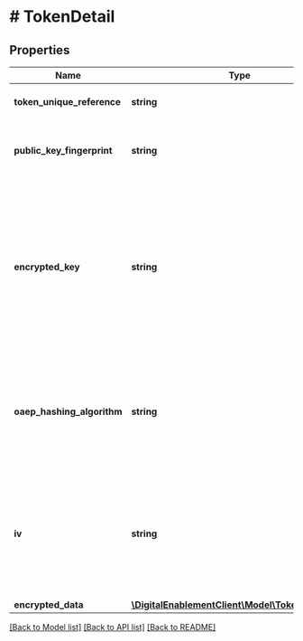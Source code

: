 # # TokenDetail

## Properties

Name | Type | Description | Notes
------------ | ------------- | ------------- | -------------
**token_unique_reference** | **string** | Globally unique identifier for the Token, as assigned by MDES. | [optional]
**public_key_fingerprint** | **string** | The certificate fingerprint identifying the public key used to encrypt the ephemeral AES key. | [optional]
**encrypted_key** | **string** | One-time use AES key encrypted by the MasterCard public key (as identified by &#39;publicKeyFingerprint&#39;) using the OAEP or RSA Encryption Standard PKCS #1 v1.5 scheme (depending on the value of &#39;oaepHashingAlgorithm&#39;. Requirement is for a 128-bit key (with 256-bit key supported as an option). | [optional]
**oaep_hashing_algorithm** | **string** | Hashing algorithm used with the OAEP scheme. If omitted, then the RSA Encryption Standard PKCS #1 v1.5 will be used. Must be either &#39;SHA256&#39; (Use the SHA-256 algorithm) or &#39;SHA512&#39; (Use the SHA-512 algorithm). | [optional]
**iv** | **string** | It is recommended to supply a random initialization vector when encrypting the data using the one-time use AES key. Must be exactly 16 bytes (32 character hex string) to match the block size. Hex-encoded data (case-insensitive). | [optional]
**encrypted_data** | [**\DigitalEnablementClient\Model\TokenDetailData**](TokenDetailData.md) |  | [optional]

[[Back to Model list]](../../README.md#models) [[Back to API list]](../../README.md#endpoints) [[Back to README]](../../README.md)
